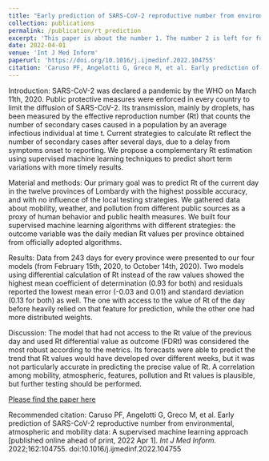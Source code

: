 ```yaml
---
title: "Early prediction of SARS-CoV-2 reproductive number from environmental, atmospheric and mobility data: A supervised machine learning approach"
collection: publications
permalink: /publication/rt_prediction
excerpt: 'This paper is about the number 1. The number 2 is left for future work.'
date: 2022-04-01
venue: 'Int J Med Inform'
paperurl: 'https://doi.org/10.1016/j.ijmedinf.2022.104755'
citation: 'Caruso PF, Angelotti G, Greco M, et al. Early prediction of SARS-CoV-2 reproductive number from environmental, atmospheric and mobility data: A supervised machine learning approach [published online ahead of print, 2022 Apr 1].<i> Int J Med Inform. </i> 2022;162:104755. doi:10.1016/j.ijmedinf.2022.104755'
---
```

Introduction: SARS-CoV-2 was declared a pandemic by the WHO on March 11th, 2020. Public protective measures were enforced in every country to limit the diffusion of SARS-CoV-2. Its transmission, mainly by droplets, has been measured by the effective reproduction number (Rt) that counts the number of secondary cases caused in a population by an average infectious individual at time t. Current strategies to calculate Rt reflect the number of secondary cases after several days, due to a delay from symptoms onset to reporting. We propose a complementary Rt estimation using supervised machine learning techniques to predict short term variations with more timely results.

Material and methods: Our primary goal was to predict Rt of the current day in the twelve provinces of Lombardy with the highest possible accuracy, and with no influence of the local testing strategies. We gathered data about mobility, weather, and pollution from different public sources as a proxy of human behavior and public health measures. We built four supervised machine learning algorithms with different strategies: the outcome variable was the daily median Rt values per province obtained from officially adopted algorithms.

Results: Data from 243 days for every province were presented to our four models (from February 15th, 2020, to October 14th, 2020). Two models using differential calculation of Rt instead of the raw values showed the highest mean coefficient of determination (0.93 for both) and residuals reported the lowest mean error (-0.03 and 0.01) and standard deviation (0.13 for both) as well. The one with access to the value of Rt of the day before heavily relied on that feature for prediction, while the other one had more distributed weights.

Discussion: The model that had not access to the Rt value of the previous day and used Rt differential value as outcome (FDRt) was considered the most robust according to the metrics. Its forecasts were able to predict the trend that Rt values would have developed over different weeks, but it was not particularly accurate in predicting the precise value of Rt. A correlation among mobility, atmospheric, features, pollution and Rt values is plausible, but further testing should be performed.

[Please find the paper here](https://doi.org/10.1016/j.ijmedinf.2022.104755)

Recommended citation: Caruso PF, Angelotti G, Greco M, et al. Early prediction of SARS-CoV-2 reproductive number from environmental, atmospheric and mobility data: A supervised machine learning approach [published online ahead of print, 2022 Apr 1].<i> Int J Med Inform. </i> 2022;162:104755. doi:10.1016/j.ijmedinf.2022.104755